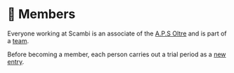 # 🙋 Members

Everyone working at Scambi is an associate of the [A.P.S Oltre](../../associazione/) and is part of a [team](../../staff/teams/).

Before becoming a member, each person carries out a trial period as a [new entry](../../staff/new-entry.md).
